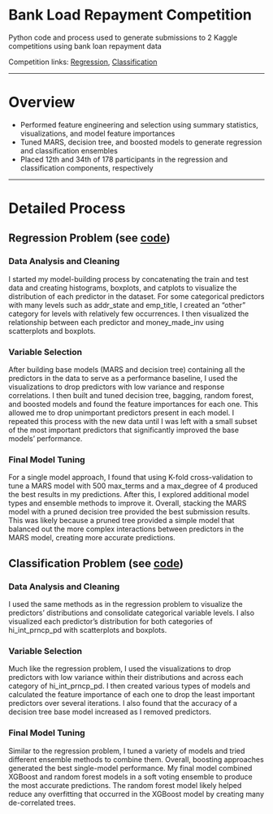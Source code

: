 # Bank Load Repayment Competition
Python code and process used to generate submissions to 2 Kaggle competitions using bank loan repayment data

Competition links:
[Regression](https://www.kaggle.com/competitions/data-sci-3-reg-2022-bank-loans),
[Classification](https://www.kaggle.com/competitions/data-sci-3-classification-2022-loan-repayment)

---
# Overview
- Performed feature engineering and selection using summary statistics, visualizations, and model feature importances
- Tuned MARS, decision tree, and boosted models to generate regression and classification ensembles
- Placed 12th and 34th of 178 participants in the regression and classification components, respectively

---
# Detailed Process
## Regression Problem (see [code](Regression_Competition_Code.ipynb))
### Data Analysis and Cleaning
I started my model-building process by concatenating the train and test data and creating histograms, boxplots, and catplots to visualize the distribution of each predictor in the dataset. For some categorical predictors with many levels such as addr_state and emp_title, I created an “other” category for levels with relatively few occurrences. I then visualized the relationship between each predictor and money_made_inv using scatterplots and boxplots.

### Variable Selection
After building base models (MARS and decision tree) containing all the predictors in the data to serve as a performance baseline, I used the visualizations to drop predictors with low variance and response correlations. I then built and tuned decision tree, bagging, random forest, and boosted models and found the feature importances for each one. This allowed me to drop unimportant predictors present in each model. I repeated this process with the new data until I was left with a small subset of the most important predictors that significantly improved the base models’ performance. 

### Final Model Tuning
For a single model approach, I found that using K-fold cross-validation to tune a MARS model with 500 max_terms and a max_degree of 4 produced the best results in my predictions. After this, I explored additional model types and ensemble methods to improve it. Overall, stacking the MARS model with a pruned decision tree provided the best submission results. This was likely because a pruned tree provided a simple model that balanced out the more complex interactions between predictors in the MARS model, creating more accurate predictions.


## Classification Problem (see [code](Classification_Competition_Code.ipynb))
### Data Analysis and Cleaning
I used the same methods as in the regression problem to visualize the predictors’ distributions and consolidate categorical variable levels. I also visualized each predictor’s distribution for both categories of hi_int_prncp_pd with scatterplots and boxplots. 

### Variable Selection
Much like the regression problem, I used the visualizations to drop predictors with low variance within their distributions and across each category of hi_int_prncp_pd. I then created various types of models and calculated the feature importance of each one to drop the least important predictors over several iterations. I also found that the accuracy of a decision tree base model increased as I removed predictors.

### Final Model Tuning
Similar to the regression problem, I tuned a variety of models and tried different ensemble methods to combine them. Overall, boosting approaches generated the best single-model performance. My final model combined XGBoost and random forest models in a soft voting ensemble to produce the most accurate predictions. The random forest model likely helped reduce any overfitting that occurred in the XGBoost model by creating many de-correlated trees.
